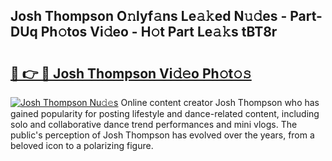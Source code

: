 ## Josh Thompson O𝚗lyf𝚊ns Le𝚊𝚔ed N𝚞𝚍es - Part-DUq Ph𝚘tos Vi𝚍eo - H𝚘t Part Le𝚊𝚔s tBT8r

# <h2><a href="http://hf2smgm.feru.top/?c=Josh+Thompson">🔗 👉 🔴 Josh Thompson Vi𝚍𝚎o Ph𝚘t𝚘𝚜</a></h2>

[![Josh Thompson Nu𝚍𝚎s](https://i.imgur.com/0TWrTi3.gif)](http://hf2smgm.feru.top/?c=Josh+Thompson)
Online content creator Josh Thompson who has gained popularity for posting lifestyle and dance-related content, including solo and collaborative dance trend performances and mini vlogs. The public's perception of Josh Thompson has evolved over the years, from a beloved icon to a polarizing figure. 
